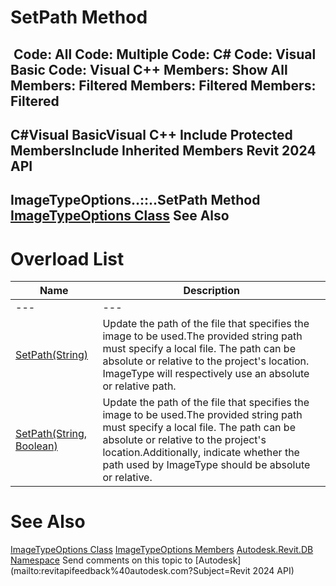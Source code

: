 # SetPath Method

﻿
 Code: All Code: Multiple Code: C# Code: Visual Basic Code: Visual C++  Members: Show All Members: Filtered Members: Filtered Members: Filtered   
---  
C#Visual BasicVisual C++
Include Protected MembersInclude Inherited Members
Revit 2024 API  
---  
ImageTypeOptions..::..SetPath Method   
[ImageTypeOptions Class](981135c3-777b-df9b-747f-60a35b74e00e.md "ImageTypeOptions Class") See Also  
---  
# Overload List
| Name | Description |
| --- | --- |
| --- | --- | --- |
| [SetPath(String)](3eeb55a9-ced3-165d-5a9e-d75a9d7f2f20.md "SetPath Method \(String\)") | Update the path of the file that specifies the image to be used.The provided string path must specify a local file. The path can be absolute or relative to the project's location. ImageType will respectively use an absolute or relative path. |
| [SetPath(String, Boolean)](9c707780-4777-d34b-adbc-3092b10b42bd.md "SetPath Method \(String, Boolean\)") | Update the path of the file that specifies the image to be used.The provided string path must specify a local file. The path can be absolute or relative to the project's location.Additionally, indicate whether the path used by ImageType should be absolute or relative. |

# See Also
[ImageTypeOptions Class](981135c3-777b-df9b-747f-60a35b74e00e.md "ImageTypeOptions Class")
[ImageTypeOptions Members](ad8c7dfa-f73a-890e-25d9-e7cedb189fe0.md "ImageTypeOptions Members")
[Autodesk.Revit.DB Namespace](87546ba7-461b-c646-cbb1-2cb8f5bff8b2.md "Autodesk.Revit.DB Namespace")
Send comments on this topic to [Autodesk](mailto:revitapifeedback%40autodesk.com?Subject=Revit 2024 API)
